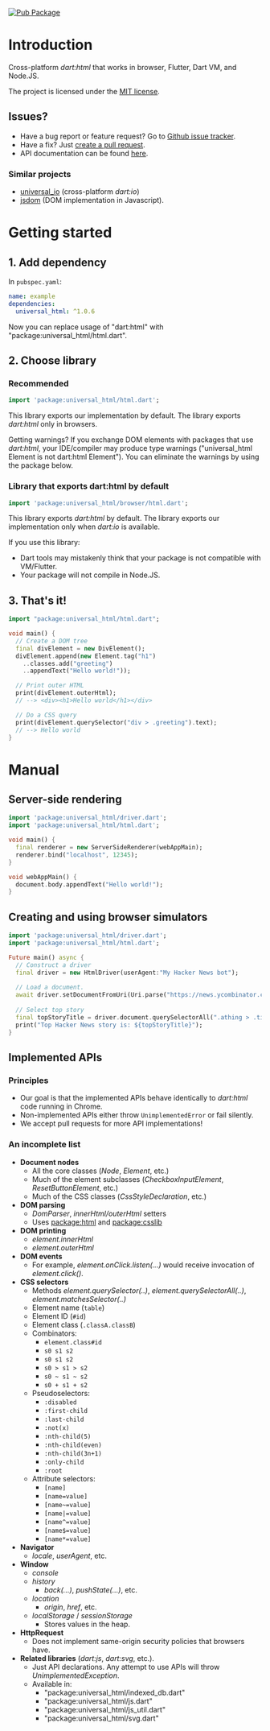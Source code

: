 [![Pub Package](https://img.shields.io/pub/v/universal_html.svg)](https://pub.dartlang.org/packages/universal_html)
# Introduction
Cross-platform _dart:html_ that works in browser, Flutter, Dart VM, and Node.JS.
 
The project is licensed under the [MIT license](LICENSE).

## Issues?
  * Have a bug report or feature request? Go to [Github issue tracker](https://github.com/terrier989/dart-universal_html/issues).
  * Have a fix? Just [create a pull request](https://github.com/terrier989/dart-universal_html/issues).
  * API documentation can be found [here](https://pub.dev/documentation/universal_html/latest/).
  
### Similar projects
  * [universal_io](https://pub.dev/packages/universal_io) (cross-platform _dart:io_)
  * [jsdom](https://www.npmjs.com/package/jsdom) (DOM implementation in Javascript).

# Getting started
## 1. Add dependency
In `pubspec.yaml`:
```yaml
name: example
dependencies:
  universal_html: ^1.0.6
```

Now you can replace usage of "dart:html" with "package:universal_html/html.dart".

## 2. Choose library
### Recommended
```dart
import 'package:universal_html/html.dart';
```

This library exports our implementation by default. The library exports _dart:html_ only in
browsers.

Getting warnings? If you exchange DOM elements with packages that use _dart:html_, your IDE/compiler
may produce type warnings ("universal_html Element is not dart:html Element"). You can eliminate the
warnings by using the package below.

### Library that exports dart:html by default
```dart
import 'package:universal_html/browser/html.dart';
```
This library exports _dart:html_ by default. The library exports our implementation only when
_dart:io_ is available.

If you use this library:
  * Dart tools may mistakenly think that your package is not compatible with VM/Flutter.
  * Your package will not compile in Node.JS.

## 3. That's it!
```dart
import "package:universal_html/html.dart";

void main() {
  // Create a DOM tree
  final divElement = new DivElement();
  divElement.append(new Element.tag("h1")
    ..classes.add("greeting")
    ..appendText("Hello world!"));

  // Print outer HTML
  print(divElement.outerHtml);
  // --> <div><h1>Hello world</h1></div>

  // Do a CSS query
  print(divElement.querySelector("div > .greeting").text);
  // --> Hello world
}
```

# Manual
## Server-side rendering
```dart
import 'package:universal_html/driver.dart';
import 'package:universal_html/html.dart';

void main() {
  final renderer = new ServerSideRenderer(webAppMain);
  renderer.bind("localhost", 12345);
}

void webAppMain() {
  document.body.appendText("Hello world!");
}
```

## Creating and using browser simulators
```dart
import 'package:universal_html/driver.dart';
import 'package:universal_html/html.dart';

Future main() async {
  // Construct a driver
  final driver = new HtmlDriver(userAgent:"My Hacker News bot");
  
  // Load a document.
  await driver.setDocumentFromUri(Uri.parse("https://news.ycombinator.com/"));
  
  // Select top story
  final topStoryTitle = driver.document.querySelectorAll(".athing > .title").first.text;
  print("Top Hacker News story is: ${topStoryTitle}");
}
```

## Implemented APIs
### Principles
  * Our goal is that the implemented APIs behave identically to _dart:html_ code running in Chrome.
  * Non-implemented APIs either throw `UnimplementedError` or fail silently.
  * We accept pull requests for more API implementations!

### An incomplete list
  * __Document nodes__
    * All the core classes (_Node_, _Element_, etc.)
    * Much of the element subclasses (_CheckboxInputElement_, _ResetButtonElement_, etc.)
    * Much of the CSS classes (_CssStyleDeclaration_, etc.)
  * __DOM parsing__
    * _DomParser_, _innerHtml/outerHtml_ setters
    * Uses [package:html](https://github.com/dartlang/html) and [package:csslib](https://github.com/dartlang/csslib)
  * __DOM printing__
    * _element.innerHtml_
    * _element.outerHtml_
  * __DOM events__
    * For example, _element.onClick.listen(...)_ would receive invocation of _element.click()_.
  * __CSS selectors__
    * Methods _element.querySelector(..)_, _element.querySelectorAll(..)_, _element.matchesSelector(..)_
    * Element name (`table`)
    * Element ID (`#id`)
    * Element class (`.classA.classB`)
    * Combinators:
      * `element.class#id`
      * `s0 s1 s2`
      * `s0 s1 s2`
      * `s0 > s1 > s2`
      * `s0 ~ s1 ~ s2`
      * `s0 + s1 + s2`
    * Pseudoselectors:
      * `:disabled`
      * `:first-child`
      * `:last-child`
      * `:not(x)`
      * `:nth-child(5)`
      * `:nth-child(even)`
      * `:nth-child(3n+1)`
      * `:only-child`
      * `:root`
    * Attribute selectors:
      * `[name]`
      * `[name=value]`
      * `[name~=value]`
      * `[name|=value]`
      * `[name^=value]`
      * `[name$=value]`
      * `[name*=value]`
  * __Navigator__
    * _locale_, _userAgent_, etc.
  * __Window__
    * _console_
    * _history_
      * _back(...)_, _pushState(...)_, etc.
    * _location_
      * _origin_, _href_, etc.
    * _localStorage_ / _sessionStorage_
      * Stores values in the heap.
  * __HttpRequest__
    * Does not implement same-origin security policies that browsers have.
  * __Related libraries__ (_dart:js_, _dart:svg_, etc.).
    * Just API declarations. Any attempt to use APIs will throw _UnimplementedException_.
    * Available in:
      * "package:universal_html/indexed_db.dart"
      * "package:universal_html/js.dart"
      * "package:universal_html/js_util.dart"
      * "package:universal_html/svg.dart"